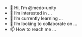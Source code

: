 - 👋 Hi, I’m @medo-unity
- 👀 I’m interested in ...
- 🌱 I’m currently learning ...
- 💞️ I’m looking to collaborate on ...
- 📫 How to reach me ...

<!---
medo-unity/medo-unity is a ✨ special ✨ repository because its `README.md` (this file) appears on your GitHub profile.
You can click the Preview link to take a look at your changes.
--->
